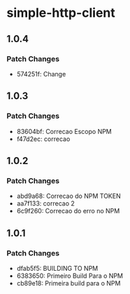# simple-http-client

## 1.0.4

### Patch Changes

- 574251f: Change

## 1.0.3

### Patch Changes

- 83604bf: Correcao Escopo NPM
- f47d2ec: correcao

## 1.0.2

### Patch Changes

- abd9a68: Correcao do NPM TOKEN
- aa7f133: correcao 2
- 6c9f260: Correcao do erro no NPM

## 1.0.1

### Patch Changes

- dfab5f5: BUILDING TO NPM
- 6383650: Primeiro Build Para o NPM
- cb89e18: Primeira build para o NPM
